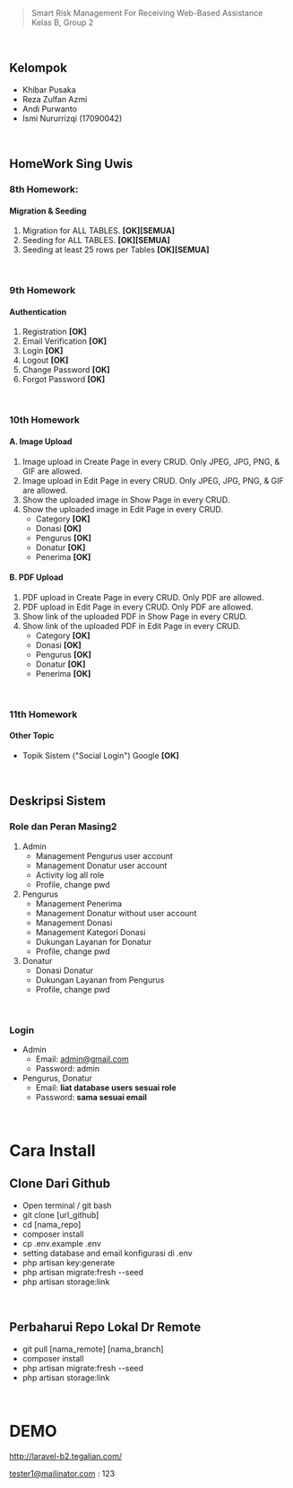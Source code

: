 >   Smart Risk Management For Receiving Web-Based Assistance <br>
>   Kelas B, Group 2
<br>

## Kelompok
-   Khibar Pusaka
-   Reza Zulfan Azmi
-   Andi Purwanto
-   Ismi Nururrizqi (17090042)
<br>

## HomeWork Sing Uwis
### 8th Homework: 
#### Migration & Seeding
1. Migration for ALL TABLES. **[OK][SEMUA]**
2. Seeding for ALL TABLES. **[OK][SEMUA]**
3. Seeding at least 25 rows per Tables **[OK][SEMUA]**
<br>

### 9th Homework 
#### Authentication
1. Registration **[OK]**
2. Email Verification **[OK]**
3. Login **[OK]**
4. Logout **[OK]**
5. Change Password **[OK]**
6. Forgot Password **[OK]**
<br>

### 10th Homework
#### A. Image Upload
1. Image upload in Create Page in every CRUD. Only JPEG, JPG, PNG, & GIF are allowed.
2. Image upload in Edit Page in every CRUD. Only JPEG, JPG, PNG, & GIF are allowed.
3. Show the uploaded image in Show Page in every CRUD.
4. Show the uploaded image in Edit Page in every CRUD.
    -   Category **[OK]**
    -   Donasi **[OK]**
    -   Pengurus **[OK]**
    -   Donatur **[OK]**
    -   Penerima **[OK]**
#### B. PDF Upload
1. PDF upload in Create Page in every CRUD. Only PDF are allowed.
2. PDF upload in Edit Page in every CRUD. Only PDF are allowed.
3. Show link of the uploaded PDF in Show Page in every CRUD.
4. Show link of the uploaded PDF in Edit Page in every CRUD.
    -   Category **[OK]**
    -   Donasi **[OK]**
    -   Pengurus **[OK]**
    -   Donatur **[OK]**
    -   Penerima **[OK]**
<br>

### 11th Homework
#### Other Topic
-   Topik Sistem ("Social Login") Google **[OK]**
<br>


## Deskripsi Sistem
### Role dan Peran Masing2
1.  Admin 
    -   Management Pengurus user account
    -   Management Donatur user account
    -   Activity log all role
    -   Profile, change pwd
2.  Pengurus
    -   Management Penerima
    -   Management Donatur without user account
    -   Management Donasi
    -   Management Kategori Donasi
    -   Dukungan Layanan for Donatur
    -   Profile, change pwd
3.  Donatur
    -   Donasi Donatur
    -   Dukungan Layanan from Pengurus
    -   Profile, change pwd
<br>

### Login
-   Admin
    -   Email: admin@gmail.com
    -   Password: admin
-   Pengurus, Donatur
    -   Email: **liat database users sesuai role**
    -   Password: **sama sesuai email**
<br>

# Cara Install
## Clone Dari Github
-   Open terminal / git bash
-   git clone [url_github]
-   cd [nama_repo]
-   composer install
-   cp .env.example .env
-   setting database and email konfigurasi di .env
-   php artisan key:generate
-   php artisan migrate:fresh --seed
-   php artisan storage:link
<br>

## Perbaharui Repo Lokal Dr Remote
-   git pull [nama_remote] [nama_branch]
-   composer install
-   php artisan migrate:fresh --seed
-   php artisan storage:link
<br>

# DEMO
http://laravel-b2.tegalian.com/

tester1@mailinator.com : 123
